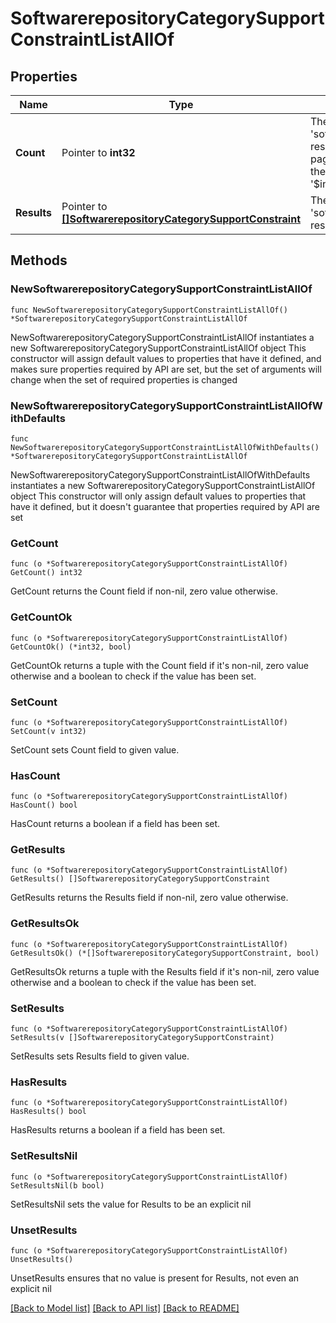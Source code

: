 # SoftwarerepositoryCategorySupportConstraintListAllOf

## Properties

Name | Type | Description | Notes
------------ | ------------- | ------------- | -------------
**Count** | Pointer to **int32** | The total number of &#39;softwarerepository.CategorySupportConstraint&#39; resources matching the request, accross all pages. The &#39;Count&#39; attribute is included when the HTTP GET request includes the &#39;$inlinecount&#39; parameter. | [optional] 
**Results** | Pointer to [**[]SoftwarerepositoryCategorySupportConstraint**](softwarerepository.CategorySupportConstraint.md) | The array of &#39;softwarerepository.CategorySupportConstraint&#39; resources matching the request. | [optional] 

## Methods

### NewSoftwarerepositoryCategorySupportConstraintListAllOf

`func NewSoftwarerepositoryCategorySupportConstraintListAllOf() *SoftwarerepositoryCategorySupportConstraintListAllOf`

NewSoftwarerepositoryCategorySupportConstraintListAllOf instantiates a new SoftwarerepositoryCategorySupportConstraintListAllOf object
This constructor will assign default values to properties that have it defined,
and makes sure properties required by API are set, but the set of arguments
will change when the set of required properties is changed

### NewSoftwarerepositoryCategorySupportConstraintListAllOfWithDefaults

`func NewSoftwarerepositoryCategorySupportConstraintListAllOfWithDefaults() *SoftwarerepositoryCategorySupportConstraintListAllOf`

NewSoftwarerepositoryCategorySupportConstraintListAllOfWithDefaults instantiates a new SoftwarerepositoryCategorySupportConstraintListAllOf object
This constructor will only assign default values to properties that have it defined,
but it doesn't guarantee that properties required by API are set

### GetCount

`func (o *SoftwarerepositoryCategorySupportConstraintListAllOf) GetCount() int32`

GetCount returns the Count field if non-nil, zero value otherwise.

### GetCountOk

`func (o *SoftwarerepositoryCategorySupportConstraintListAllOf) GetCountOk() (*int32, bool)`

GetCountOk returns a tuple with the Count field if it's non-nil, zero value otherwise
and a boolean to check if the value has been set.

### SetCount

`func (o *SoftwarerepositoryCategorySupportConstraintListAllOf) SetCount(v int32)`

SetCount sets Count field to given value.

### HasCount

`func (o *SoftwarerepositoryCategorySupportConstraintListAllOf) HasCount() bool`

HasCount returns a boolean if a field has been set.

### GetResults

`func (o *SoftwarerepositoryCategorySupportConstraintListAllOf) GetResults() []SoftwarerepositoryCategorySupportConstraint`

GetResults returns the Results field if non-nil, zero value otherwise.

### GetResultsOk

`func (o *SoftwarerepositoryCategorySupportConstraintListAllOf) GetResultsOk() (*[]SoftwarerepositoryCategorySupportConstraint, bool)`

GetResultsOk returns a tuple with the Results field if it's non-nil, zero value otherwise
and a boolean to check if the value has been set.

### SetResults

`func (o *SoftwarerepositoryCategorySupportConstraintListAllOf) SetResults(v []SoftwarerepositoryCategorySupportConstraint)`

SetResults sets Results field to given value.

### HasResults

`func (o *SoftwarerepositoryCategorySupportConstraintListAllOf) HasResults() bool`

HasResults returns a boolean if a field has been set.

### SetResultsNil

`func (o *SoftwarerepositoryCategorySupportConstraintListAllOf) SetResultsNil(b bool)`

 SetResultsNil sets the value for Results to be an explicit nil

### UnsetResults
`func (o *SoftwarerepositoryCategorySupportConstraintListAllOf) UnsetResults()`

UnsetResults ensures that no value is present for Results, not even an explicit nil

[[Back to Model list]](../README.md#documentation-for-models) [[Back to API list]](../README.md#documentation-for-api-endpoints) [[Back to README]](../README.md)


